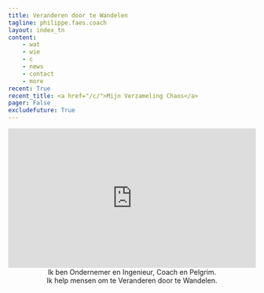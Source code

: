 ```yaml
---
title: Veranderen door te Wandelen
tagline: philippe.faes.coach
layout: index_tn
content:
    - wat
    - wie
    - c
    - news
    - contact
    - more
recent: True
recent_title: <a href="/c/">Mijn Verzameling Chaos</a>
pager: False
excludefuture: True
---
```


<div class="col-md-8 col-md-offset-2 content" style="text-align:center;padding-bottom:20px">

<div style="padding:56.25% 0 0 0;position:relative;"><iframe src="https://player.vimeo.com/video/302582048?title=0&byline=0&portrait=0" style="position:absolute;top:0;left:0;width:100%;height:100%;" frameborder="0" webkitallowfullscreen mozallowfullscreen allowfullscreen></iframe></div><script src="https://player.vimeo.com/api/player.js"></script>
  <div class="teaser">
    Ik ben Ondernemer en Ingenieur, Coach en Pelgrim.
    <br/> Ik help mensen om te Veranderen door te Wandelen.
  </div>
</div>